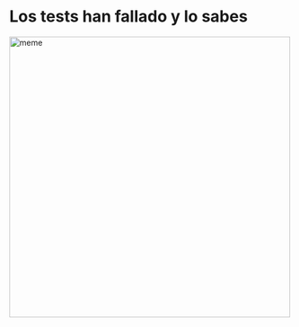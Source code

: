 <h1>Los tests han fallado y lo sabes</h1> <img src="https://i.redd.it/1sjxt7tyifea1.gif" alt="meme" width="500" height="500"></img>